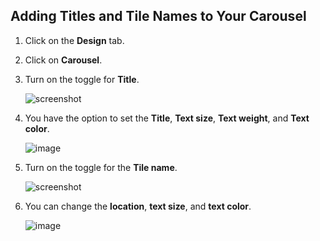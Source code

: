 ## Adding Titles and Tile Names to Your Carousel

1. Click on the **Design** tab.
2. Click on **Carousel**.
3. Turn on the toggle for **Title**.

   ![screenshot](https://tolstoy-2c549356d0c0.intercom-attachments-1.com/i/o/772262404/a3d72175d4a409bb694704fb/5ac4d36d-d174-4686-94d0-ae03ffe7b931.png)
  
4. You have the option to set the **Title**, **Text size**, **Text weight**, and **Text color**.

   ![image](https://github.com/user-attachments/assets/18a7d975-6c10-43c1-b1fe-2fed0fe00da2)

5. Turn on the toggle for the **Tile name**.

   ![screenshot](https://tolstoy-2c549356d0c0.intercom-attachments-1.com/i/o/772262412/974e6c3cd01c7dc762e19ccc/f9fc26d2-88f0-49bf-8271-fb7404f3e751.png)
   
6. You can change the **location**, **text size**, and **text color**.

   ![image](https://github.com/user-attachments/assets/d5e0a8cd-efa4-4db0-9bf2-65f2b36792d7)
